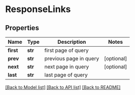 # ResponseLinks

## Properties
Name | Type | Description | Notes
------------ | ------------- | ------------- | -------------
**first** | **str** | first page of query | 
**prev** | **str** | previous page in query | [optional] 
**next** | **str** | next page in query | [optional] 
**last** | **str** | last page of query | 

[[Back to Model list]](../README.md#documentation-for-models) [[Back to API list]](../README.md#documentation-for-api-endpoints) [[Back to README]](../README.md)


